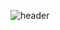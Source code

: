 ![header](https://capsule-render.vercel.app/api?type=waving&color=0:EEFF00,100:a82da8&height=300&section=header&text=Edgar%20Fernández&fontColor=ffffff&fontSize=90)

